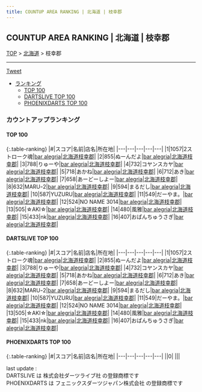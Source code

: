 ```yaml
---
title: COUNTUP AREA RANKING | 北海道 | 枝幸郡
---
```

## COUNTUP AREA RANKING | 北海道 | 枝幸郡

[TOP](/darts/rank/) > [北海道](/darts/rank/北海道/) > 枝幸郡

___

<a href="https://twitter.com/share?ref_src=twsrc%5Etfw" data-text="COUNTUP AREA RANKING | 北海道枝幸郡" class="twitter-share-button" data-hashtags="DARTSLIVE,PHOENIXDARTS,darts,ダーツ" data-show-count="false">Tweet</a>

* [ランキング](#カウントアップランキング)
    * [TOP 100](#top-100)
    * [DARTSLIVE TOP 100](#dartslive-top-100)
    * [PHOENIXDARTS TOP 100](#phoenixdarts-top-100)

### カウントアップランキング

#### TOP 100



{:.table-ranking}
|#|スコア|名前|店名|所在地|
|---|---|---|---|---|
|1|1057|<span class="rank-name-dl">2ストローク魂</span>|<a href="https://search.dartslive.com/jp/shop/4635f9e35f90bbc60d9b047a20a7ba1e">bar alegria</a>|<a href="/darts/rank/北海道/枝幸郡">北海道枝幸郡</a>|
|2|855|<span class="rank-name-dl">ぬーんだよ</span>|<a href="https://search.dartslive.com/jp/shop/4635f9e35f90bbc60d9b047a20a7ba1e">bar alegria</a>|<a href="/darts/rank/北海道/枝幸郡">北海道枝幸郡</a>|
|3|788|<span class="rank-name-dl">りゅーや</span>|<a href="https://search.dartslive.com/jp/shop/4635f9e35f90bbc60d9b047a20a7ba1e">bar alegria</a>|<a href="/darts/rank/北海道/枝幸郡">北海道枝幸郡</a>|
|4|732|<span class="rank-name-dl">コヤンスカヤ</span>|<a href="https://search.dartslive.com/jp/shop/4635f9e35f90bbc60d9b047a20a7ba1e">bar alegria</a>|<a href="/darts/rank/北海道/枝幸郡">北海道枝幸郡</a>|
|5|718|<span class="rank-name-dl">あかね</span>|<a href="https://search.dartslive.com/jp/shop/4635f9e35f90bbc60d9b047a20a7ba1e">bar alegria</a>|<a href="/darts/rank/北海道/枝幸郡">北海道枝幸郡</a>|
|6|712|<span class="rank-name-dl">あき</span>|<a href="https://search.dartslive.com/jp/shop/4635f9e35f90bbc60d9b047a20a7ba1e">bar alegria</a>|<a href="/darts/rank/北海道/枝幸郡">北海道枝幸郡</a>|
|7|658|<span class="rank-name-dl">あーどーしよー</span>|<a href="https://search.dartslive.com/jp/shop/4635f9e35f90bbc60d9b047a20a7ba1e">bar alegria</a>|<a href="/darts/rank/北海道/枝幸郡">北海道枝幸郡</a>|
|8|632|<span class="rank-name-dl">MARUｰ2</span>|<a href="https://search.dartslive.com/jp/shop/4635f9e35f90bbc60d9b047a20a7ba1e">bar alegria</a>|<a href="/darts/rank/北海道/枝幸郡">北海道枝幸郡</a>|
|9|594|<span class="rank-name-dl">まるだし</span>|<a href="https://search.dartslive.com/jp/shop/4635f9e35f90bbc60d9b047a20a7ba1e">bar alegria</a>|<a href="/darts/rank/北海道/枝幸郡">北海道枝幸郡</a>|
|10|587|<span class="rank-name-dl">YUZURU</span>|<a href="https://search.dartslive.com/jp/shop/4635f9e35f90bbc60d9b047a20a7ba1e">bar alegria</a>|<a href="/darts/rank/北海道/枝幸郡">北海道枝幸郡</a>|
|11|549|<span class="rank-name-dl">だーやま。</span>|<a href="https://search.dartslive.com/jp/shop/4635f9e35f90bbc60d9b047a20a7ba1e">bar alegria</a>|<a href="/darts/rank/北海道/枝幸郡">北海道枝幸郡</a>|
|12|524|<span class="rank-name-dl">NO NAME 3014</span>|<a href="https://search.dartslive.com/jp/shop/4635f9e35f90bbc60d9b047a20a7ba1e">bar alegria</a>|<a href="/darts/rank/北海道/枝幸郡">北海道枝幸郡</a>|
|13|505|<span class="rank-name-dl">☆AKI☆</span>|<a href="https://search.dartslive.com/jp/shop/4635f9e35f90bbc60d9b047a20a7ba1e">bar alegria</a>|<a href="/darts/rank/北海道/枝幸郡">北海道枝幸郡</a>|
|14|480|<span class="rank-name-dl">風雅</span>|<a href="https://search.dartslive.com/jp/shop/4635f9e35f90bbc60d9b047a20a7ba1e">bar alegria</a>|<a href="/darts/rank/北海道/枝幸郡">北海道枝幸郡</a>|
|15|433|<span class="rank-name-dl">nk</span>|<a href="https://search.dartslive.com/jp/shop/4635f9e35f90bbc60d9b047a20a7ba1e">bar alegria</a>|<a href="/darts/rank/北海道/枝幸郡">北海道枝幸郡</a>|
|16|407|<span class="rank-name-dl">おぱんちゅうさぎ</span>|<a href="https://search.dartslive.com/jp/shop/4635f9e35f90bbc60d9b047a20a7ba1e">bar alegria</a>|<a href="/darts/rank/北海道/枝幸郡">北海道枝幸郡</a>|


#### DARTSLIVE TOP 100



{:.table-ranking}
|#|スコア|名前|店名|所在地|
|---|---|---|---|---|
|1|1057|<span class="rank-name-dl">2ストローク魂</span>|<a href="https://search.dartslive.com/jp/shop/4635f9e35f90bbc60d9b047a20a7ba1e">bar alegria</a>|<a href="/darts/rank/北海道/枝幸郡">北海道枝幸郡</a>|
|2|855|<span class="rank-name-dl">ぬーんだよ</span>|<a href="https://search.dartslive.com/jp/shop/4635f9e35f90bbc60d9b047a20a7ba1e">bar alegria</a>|<a href="/darts/rank/北海道/枝幸郡">北海道枝幸郡</a>|
|3|788|<span class="rank-name-dl">りゅーや</span>|<a href="https://search.dartslive.com/jp/shop/4635f9e35f90bbc60d9b047a20a7ba1e">bar alegria</a>|<a href="/darts/rank/北海道/枝幸郡">北海道枝幸郡</a>|
|4|732|<span class="rank-name-dl">コヤンスカヤ</span>|<a href="https://search.dartslive.com/jp/shop/4635f9e35f90bbc60d9b047a20a7ba1e">bar alegria</a>|<a href="/darts/rank/北海道/枝幸郡">北海道枝幸郡</a>|
|5|718|<span class="rank-name-dl">あかね</span>|<a href="https://search.dartslive.com/jp/shop/4635f9e35f90bbc60d9b047a20a7ba1e">bar alegria</a>|<a href="/darts/rank/北海道/枝幸郡">北海道枝幸郡</a>|
|6|712|<span class="rank-name-dl">あき</span>|<a href="https://search.dartslive.com/jp/shop/4635f9e35f90bbc60d9b047a20a7ba1e">bar alegria</a>|<a href="/darts/rank/北海道/枝幸郡">北海道枝幸郡</a>|
|7|658|<span class="rank-name-dl">あーどーしよー</span>|<a href="https://search.dartslive.com/jp/shop/4635f9e35f90bbc60d9b047a20a7ba1e">bar alegria</a>|<a href="/darts/rank/北海道/枝幸郡">北海道枝幸郡</a>|
|8|632|<span class="rank-name-dl">MARUｰ2</span>|<a href="https://search.dartslive.com/jp/shop/4635f9e35f90bbc60d9b047a20a7ba1e">bar alegria</a>|<a href="/darts/rank/北海道/枝幸郡">北海道枝幸郡</a>|
|9|594|<span class="rank-name-dl">まるだし</span>|<a href="https://search.dartslive.com/jp/shop/4635f9e35f90bbc60d9b047a20a7ba1e">bar alegria</a>|<a href="/darts/rank/北海道/枝幸郡">北海道枝幸郡</a>|
|10|587|<span class="rank-name-dl">YUZURU</span>|<a href="https://search.dartslive.com/jp/shop/4635f9e35f90bbc60d9b047a20a7ba1e">bar alegria</a>|<a href="/darts/rank/北海道/枝幸郡">北海道枝幸郡</a>|
|11|549|<span class="rank-name-dl">だーやま。</span>|<a href="https://search.dartslive.com/jp/shop/4635f9e35f90bbc60d9b047a20a7ba1e">bar alegria</a>|<a href="/darts/rank/北海道/枝幸郡">北海道枝幸郡</a>|
|12|524|<span class="rank-name-dl">NO NAME 3014</span>|<a href="https://search.dartslive.com/jp/shop/4635f9e35f90bbc60d9b047a20a7ba1e">bar alegria</a>|<a href="/darts/rank/北海道/枝幸郡">北海道枝幸郡</a>|
|13|505|<span class="rank-name-dl">☆AKI☆</span>|<a href="https://search.dartslive.com/jp/shop/4635f9e35f90bbc60d9b047a20a7ba1e">bar alegria</a>|<a href="/darts/rank/北海道/枝幸郡">北海道枝幸郡</a>|
|14|480|<span class="rank-name-dl">風雅</span>|<a href="https://search.dartslive.com/jp/shop/4635f9e35f90bbc60d9b047a20a7ba1e">bar alegria</a>|<a href="/darts/rank/北海道/枝幸郡">北海道枝幸郡</a>|
|15|433|<span class="rank-name-dl">nk</span>|<a href="https://search.dartslive.com/jp/shop/4635f9e35f90bbc60d9b047a20a7ba1e">bar alegria</a>|<a href="/darts/rank/北海道/枝幸郡">北海道枝幸郡</a>|
|16|407|<span class="rank-name-dl">おぱんちゅうさぎ</span>|<a href="https://search.dartslive.com/jp/shop/4635f9e35f90bbc60d9b047a20a7ba1e">bar alegria</a>|<a href="/darts/rank/北海道/枝幸郡">北海道枝幸郡</a>|


#### PHOENIXDARTS TOP 100



{:.table-ranking}
|#|スコア|名前|店名|所在地|
|---|---|---|---|---|
||0|<span class="rank-name-dl"> </span>|<a href=""></a>|<a href="/darts/rank//"></a>|


<div class="footer border-top border-gray-light mt-5 pt-3 text-right text-gray">
    last update : <span style="font-weight: italic" id="foot_last_modified"></span><br />
    DARTSLIVE は 株式会社ダーツライブ社 の登録商標です<br />
    PHOENIXDARTS は フェニックスダーツジャパン株式会社 の登録商標です<br />
</div>

<script src="https://cdnjs.cloudflare.com/ajax/libs/jquery.tablesorter/2.31.3/js/jquery.tablesorter.min.js" integrity="sha512-qzgd5cYSZcosqpzpn7zF2ZId8f/8CHmFKZ8j7mU4OUXTNRd5g+ZHBPsgKEwoqxCtdQvExE5LprwwPAgoicguNg==" crossorigin="anonymous" referrerpolicy="no-referrer"></script>
<link rel="stylesheet" href="https://cdnjs.cloudflare.com/ajax/libs/jquery.tablesorter/2.31.3/css/theme.default.min.css" integrity="sha512-wghhOJkjQX0Lh3NSWvNKeZ0ZpNn+SPVXX1Qyc9OCaogADktxrBiBdKGDoqVUOyhStvMBmJQ8ZdMHiR3wuEq8+w==" crossorigin="anonymous" referrerpolicy="no-referrer" />
<script>
$(function() {
    $(".table-ranking").tablesorter({sortList:[[0, 0]]});
    $("#foot_last_modified").text(formatDate(new Date(document.lastModified), 'yyyy-MM-dd HH:mm:ss'));
});
</script>

<script async src="https://platform.twitter.com/widgets.js" charset="utf-8"></script>